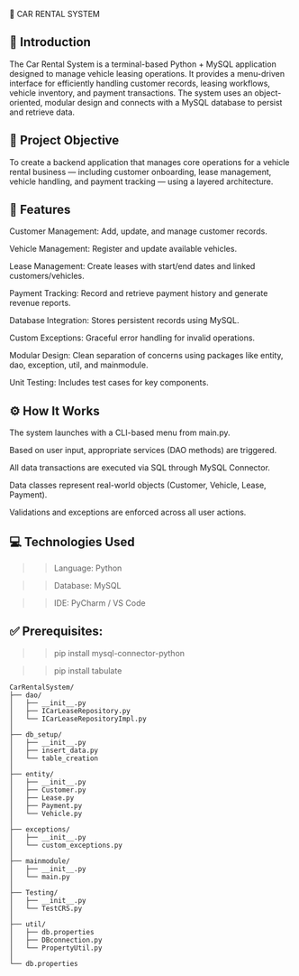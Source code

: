 🚗 CAR RENTAL SYSTEM

📘 Introduction
------------------
The Car Rental System is a terminal-based Python + MySQL application designed to manage vehicle leasing operations.
It provides a menu-driven interface for efficiently handling customer records, leasing workflows, vehicle inventory, and payment transactions.
The system uses an object-oriented, modular design and connects with a MySQL database to persist and retrieve data.

🎯 Project Objective
------------------------
To create a backend application that manages core operations for a vehicle rental business — including customer onboarding, lease management, vehicle handling, and payment tracking — using a layered architecture.

🔧 Features
--------------
Customer Management: Add, update, and manage customer records.

Vehicle Management: Register and update available vehicles.

Lease Management: Create leases with start/end dates and linked customers/vehicles.

Payment Tracking: Record and retrieve payment history and generate revenue reports.

Database Integration: Stores persistent records using MySQL.

Custom Exceptions: Graceful error handling for invalid operations.

Modular Design: Clean separation of concerns using packages like entity, dao, exception, util, and mainmodule.

Unit Testing: Includes test cases for key components.

⚙️ How It Works
-------------------
The system launches with a CLI-based menu from main.py.

Based on user input, appropriate services (DAO methods) are triggered.

All data transactions are executed via SQL through MySQL Connector.

Data classes represent real-world objects (Customer, Vehicle, Lease, Payment).

Validations and exceptions are enforced across all user actions.

💻 Technologies Used
------------------------
>>Language: Python 

>>Database: MySQL 

>>IDE: PyCharm / VS Code

✅ Prerequisites:
----------------
>>pip install mysql-connector-python

>>pip install tabulate
```text
CarRentalSystem/
├── dao/
│   ├── __init__.py
│   ├── ICarLeaseRepository.py
│   └── ICarLeaseRepositoryImpl.py
│
├── db_setup/
│   ├── __init__.py
│   ├── insert_data.py
│   └── table_creation
│
├── entity/
│   ├── __init__.py
│   ├── Customer.py
│   ├── Lease.py
│   ├── Payment.py
│   └── Vehicle.py
│
├── exceptions/
│   ├── __init__.py
│   └── custom_exceptions.py
│
├── mainmodule/
│   ├── __init__.py
│   └── main.py
│
├── Testing/
│   ├── __init__.py
│   └── TestCRS.py
│
├── util/
│   ├── db.properties
│   ├── DBconnection.py
│   └── PropertyUtil.py
│
└── db.properties




